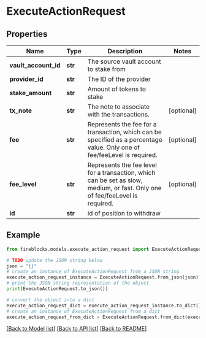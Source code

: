 # ExecuteActionRequest


## Properties

Name | Type | Description | Notes
------------ | ------------- | ------------- | -------------
**vault_account_id** | **str** | The source vault account to stake from | 
**provider_id** | **str** | The ID of the provider | 
**stake_amount** | **str** | Amount of tokens to stake | 
**tx_note** | **str** | The note to associate with the transactions. | [optional] 
**fee** | **str** | Represents the fee for a transaction, which can be specified as a percentage value. Only one of fee/feeLevel is required. | [optional] 
**fee_level** | **str** | Represents the fee level for a transaction, which can be set as slow, medium, or fast. Only one of fee/feeLevel is required. | [optional] 
**id** | **str** | id of position to withdraw | 

## Example

```python
from fireblocks.models.execute_action_request import ExecuteActionRequest

# TODO update the JSON string below
json = "{}"
# create an instance of ExecuteActionRequest from a JSON string
execute_action_request_instance = ExecuteActionRequest.from_json(json)
# print the JSON string representation of the object
print(ExecuteActionRequest.to_json())

# convert the object into a dict
execute_action_request_dict = execute_action_request_instance.to_dict()
# create an instance of ExecuteActionRequest from a dict
execute_action_request_from_dict = ExecuteActionRequest.from_dict(execute_action_request_dict)
```
[[Back to Model list]](../README.md#documentation-for-models) [[Back to API list]](../README.md#documentation-for-api-endpoints) [[Back to README]](../README.md)



